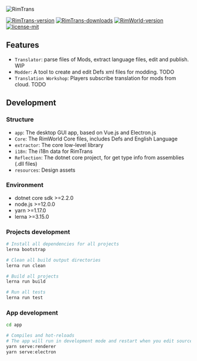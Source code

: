 ![RimTrans](https://user-images.githubusercontent.com/10762097/61840069-93ea3900-aec2-11e9-9e27-61cd0f4bb996.png)

[rimtrans-version]: https://img.shields.io/github/tag/RimWorld-zh/RimTrans.svg?label=version&style=flat-square&logo=github
[rimtrans-downloads]: https://img.shields.io/github/downloads/RimWorld-zh/RimTrans/total.svg?style=flat-square&logo=data:image/png;base64,iVBORw0KGgoAAAANSUhEUgAAABIAAAASCAQAAAD8x0bcAAAAo0lEQVR4AcXKpUEEUAAA0I+TGABnChK7XME2wC1R8EYmMgJOxd0l41qQh57fVXj5hX+jQINpl24ta5YT0imxKNGsgvQ0IdV4iJOn0w7gzJw5Z+BdVbTkmxXXEz7pAUyq+Ul9ZE0wKD/YFLVnTuQ7RczZE9UfPIs6VxZ+KXMu6iRYJrmlFO6CVpJbSmE2yLcm0ZlTyWpDCIqNOfQq3ZNFdeGvfQBdvDOX57HMqQAAAABJRU5ErkJggg==
[rimworld-version]: https://img.shields.io/badge/RimWorld-v1.0.2282-%23f7941e.svg?style=flat-square&logo=data:image/png;base64,iVBORw0KGgoAAAANSUhEUgAAABIAAAASCAQAAAD8x0bcAAAA10lEQVR4AZXSgUYDQBjA8dsTbIEaNLQoYOwFBhJEZj3BgBjY3mGoeogVLaCep6HaBgMowNqvOB9ngv2AO3/nc3dpZ/Z0DFzrqP0fHJgqPdnfTo4sZGtr2cJxmdQthRevwqd6Ch4RzpwjPERStRHeVFR8CBvVHHWxMdbXdZL+ONXVN7bBVY6GYKaRChpmYJiXI9lKKxItK9kob/SEm4jcCr3twS9S0tZOyWUxeGYiq7v3Y+3OoWyyfZlf5sLcN5bKp9EsgvCumbKg7llpWp5SUNMxMIivspNfip5GeevTmlUAAAAASUVORK5CYII=
[license-mit]: https://img.shields.io/github/license/RimWorld-zh/RimTrans.svg?style=flat-square&logo=data:image/png;base64,iVBORw0KGgoAAAANSUhEUgAAABIAAAASCAQAAAD8x0bcAAAAsUlEQVR4AaXOgQbCUBSH8ZNKgWB7gMCMSCABEBGg0BsEwID0GmkIKBECWICAQA9QAioIKBM0GV+Xi1D3in78gY9z5C/4BPj2pMMT1Lq2KEKLzEmbC9rE9Msa2HAgYUFJ3sjRoIxLSMqRnnyiwgl4EHNnQEG+YYm2xxXFHu1wRDOeuxKr9cmYsjw1sjiMSdlSFTt8VqSMCLkxo2gOm5zRhmLGFG1ui+okoNYSGzwCPPndC3RGn6EAs8fYAAAAAElFTkSuQmCC

[![RimTrans-version]](https://github.com/RimWorld-zh/RimTrans/releases)
[![RimTrans-downloads]](https://github.com/RimWorld-zh/RimTrans/releases)
[![RimWorld-version]](https://RimWorldgame.com/)
[![license-mit]](https://github.com/RimWorld-zh/RimTrans/blob/master/LICENSE)

## Features

- `Translator`: parse files of Mods, extract language files, edit and publish. WIP
- `Modder`: A tool to create and edit Defs xml files for modding. TODO
- `Translation Workshop`: Players subscribe translation for mods from cloud. TODO

## Development

### Structure

- `app`: The desktop GUI app, based on Vue.js and Electron.js
- `Core`: The RimWorld Core files, includes Defs and English Language
- `extractor`: The core low-level library
- `i18n`: The i18n data for RimTrans
- `Reflection`: The dotnet core project, for get type info from assemblies (.dll files)
- `resources`: Design assets

### Environment

- dotnet core sdk >=2.2.0
- node.js >=12.0.0
- yarn >=1.17.0
- lerna >=3.15.0

### Projects development

```bash
# Install all dependencies for all projects
lerna bootstrap

# Clean all build output directories
lerna run clean

# Build all projects
lerna run build

# Run all tests
lerna run test
```

### App development

```bash
cd app

# Compiles and hot-reloads
# The app will run in development mode and restart when you edit source files
yarn serve:renderer
yarn serve:electron
```

